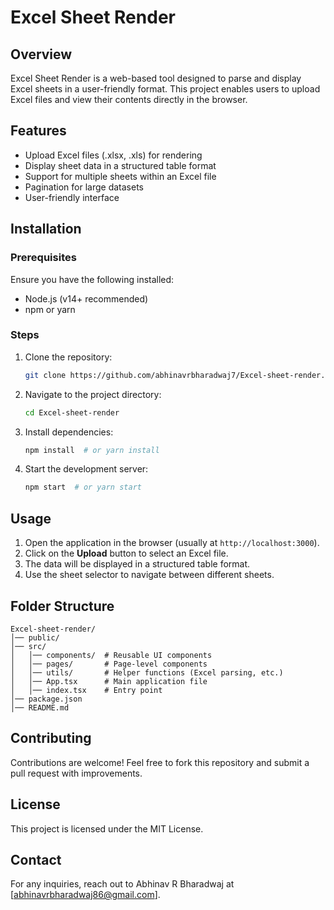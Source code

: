 # Excel Sheet Render

## Overview
Excel Sheet Render is a web-based tool designed to parse and display Excel sheets in a user-friendly format. This project enables users to upload Excel files and view their contents directly in the browser.

## Features
- Upload Excel files (.xlsx, .xls) for rendering
- Display sheet data in a structured table format
- Support for multiple sheets within an Excel file
- Pagination for large datasets
- User-friendly interface

## Installation

### Prerequisites
Ensure you have the following installed:
- Node.js (v14+ recommended)
- npm or yarn

### Steps
1. Clone the repository:
   ```sh
   git clone https://github.com/abhinavrbharadwaj7/Excel-sheet-render.git
   ```
2. Navigate to the project directory:
   ```sh
   cd Excel-sheet-render
   ```
3. Install dependencies:
   ```sh
   npm install  # or yarn install
   ```
4. Start the development server:
   ```sh
   npm start  # or yarn start
   ```

## Usage
1. Open the application in the browser (usually at `http://localhost:3000`).
2. Click on the **Upload** button to select an Excel file.
3. The data will be displayed in a structured table format.
4. Use the sheet selector to navigate between different sheets.

## Folder Structure
```
Excel-sheet-render/
│── public/
│── src/
│   │── components/  # Reusable UI components
│   │── pages/       # Page-level components
│   │── utils/       # Helper functions (Excel parsing, etc.)
│   │── App.tsx      # Main application file
│   │── index.tsx    # Entry point
│── package.json
│── README.md
```

## Contributing
Contributions are welcome! Feel free to fork this repository and submit a pull request with improvements.

## License
This project is licensed under the MIT License.

## Contact
For any inquiries, reach out to Abhinav R Bharadwaj at [abhinavrbharadwaj86@gmail.com].

